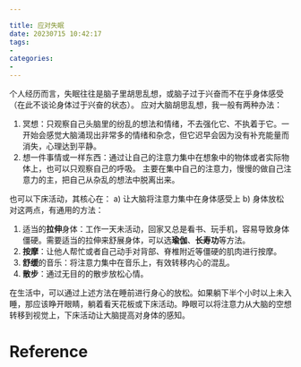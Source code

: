 ```yaml
---

title: 应对失眠
date: 20230715 10:42:17
tags: 
- 
categories: 
- 
---
```

个人经历而言，失眠往往是脑子里胡思乱想，或脑子过于兴奋而不在乎身体感受（在此不谈论身体过于兴奋的状态）。
应对大脑胡思乱想，我一般有两种办法：

1. 冥想：只观察自己头脑里的纷乱的想法和情绪，不去强化它、不执着于它。一开始会感觉大脑涌现出非常多的情绪和杂念，但它迟早会因为没有补充能量而消失，心理达到平静。
2. 想一件事情或一样东西：通过让自己的注意力集中在想象中的物体或者实际物体上，也可以只观察自己的呼吸。 主要在集中自己的注意力，慢慢的做自己注意力的主，把自己从杂乱的想法中脱离出来。

也可以下床活动，其核心在：
	a) 让大脑将注意力集中在身体感受上
	b) 身体放松 
对这两点，有通用的方法：
1. 适当的**拉伸**身体：工作一天未活动，回家又总是看书、玩手机，容易导致身体僵硬。需要适当的拉伸来舒展身体，可以选**瑜伽**、**长寿功**等方法。
2. **按摩**：让他人帮忙或者自己动手对背部、脊椎附近等僵硬的肌肉进行按摩。
3. **舒缓**的音乐：将注意力集中在音乐上，有效转移内心的混乱。
4. **散步**：通过无目的的散步放松心情。

在生活中，可以通过上述方法在睡前进行身心的放松。如果躺下半个小时以上未入睡，那应该睁开眼睛，躺着看天花板或下床活动。睁眼可以将注意力从大脑的空想转移到视觉上，下床活动让大脑提高对身体的感知。




# Reference